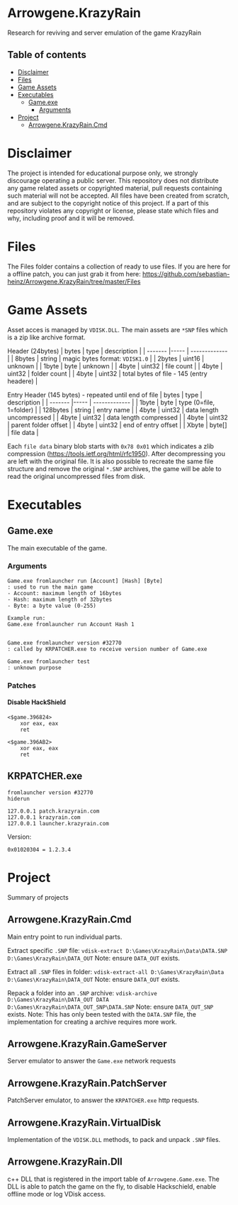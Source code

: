 Arrowgene.KrazyRain
===
Research for reviving and server emulation of the game KrazyRain

## Table of contents
- [Disclaimer](#disclaimer)
- [Files](#files)
- [Game Assets](#game-assets)
- [Executables](#executables)
  - [Game.exe](#gameexe)
    - [Arguments](#arguments)
- [Project](#project)
  - [Arrowgene.KrazyRain.Cmd](#arrowgenekrazyraincmd)
  
Disclaimer
===
The project is intended for educational purpose only, we strongly discourage operating a public server.
This repository does not distribute any game related assets or copyrighted material, 
pull requests containing such material will not be accepted.
All files have been created from scratch, and are subject to the copyright notice of this project.
If a part of this repository violates any copyright or license, please state which files and why,
including proof and it will be removed.


# Files
The Files folder contains a collection of ready to use files.
If you are here for a offline patch, you can just grab it from here:
https://github.com/sebastian-heinz/Arrowgene.KrazyRain/tree/master/Files


# Game Assets
Asset acces is managed by `VDISK.DLL`.
The main assets are `*SNP` files which is a zip like archive format.

Header (24bytes)
| bytes  | type   | description |
| ------- |----- | ------------- |
| 8bytes | string | magic bytes format: `VDISK1.0` |
| 2bytes | uint16 | unknown |
| 1byte  | byte   | unknown |
| 4byte  | uint32 | file count |
| 4byte  | uint32 | folder count |
| 4byte  | uint32 | total bytes of file - 145 (entry headere) |

Entry Header (145 bytes) - repeated until end of file
| bytes  | type   | description |
| ------- |----- | ------------- |
| 1byte  | byte   | type (0=file, 1=folder) |
| 128bytes | string | entry name |
| 4byte  | uint32 | data length uncompressed |
| 4byte  | uint32 | data length compressed |
| 4byte  | uint32 | parent folder offset |
| 4byte  | uint32 | end of entry offset |
| Xbyte  | byte[] | file data |

Each `file data` binary blob starts with `0x78 0x01` which indicates a zlib compression (https://tools.ietf.org/html/rfc1950).
After decompressing you are left with the original file.
It is also possible to recreate the same file structure and remove the original `*.SNP` archives, the game will be able to read the original uncompressed files from disk.


# Executables

## Game.exe
The main executable of the game.

### Arguments
```
Game.exe fromlauncher run [Account] [Hash] [Byte]
: used to run the main game
- Account: maximum length of 16bytes
- Hash: maximum length of 32bytes
- Byte: a byte value (0-255)

Example run: 
Game.exe fromlauncher run Account Hash 1


Game.exe fromlauncher version #32770
: called by KRPATCHER.exe to receive version number of Game.exe

Game.exe fromlauncher test
: unknown purpose
```
### Patches
#### Disable HackShield
```
<$game.396824>
	xor eax, eax
	ret

<$game.396AB2>
	xor eax, eax
	ret
```
## KRPATCHER.exe
```
fromlauncher version #32770
hiderun
```
```
127.0.0.1 patch.krazyrain.com
127.0.0.1 krazyrain.com
127.0.0.1 launcher.krazyrain.com
```


Version:
```
0x01020304 = 1.2.3.4
```

# Project
Summary of projects

## Arrowgene.KrazyRain.Cmd
Main entry point to run individual parts.

Extract specific `.SNP` file:
`
vdisk-extract
D:\Games\KrazyRain\Data\DATA.SNP
D:\Games\KrazyRain\DATA_OUT
`
Note: ensure `DATA_OUT` exists.   

Extract all `.SNP` files in folder:
`
vdisk-extract-all
D:\Games\KrazyRain\Data
D:\Games\KrazyRain\DATA_OUT
`
Note: ensure `DATA_OUT` exists.   

Repack a folder into an `.SNP` archive:
`
vdisk-archive
D:\Games\KrazyRain\DATA_OUT
DATA
D:\Games\KrazyRain\DATA_OUT_SNP\DATA.SNP
`
Note: ensure `DATA_OUT_SNP` exists.
Note: This has only been tested with the `DATA.SNP` file, the implementation for creating a archive requires more work.


## Arrowgene.KrazyRain.GameServer
Server emulator to answer the `Game.exe` network requests

## Arrowgene.KrazyRain.PatchServer
PatchServer emulator, to answer the `KRPATCHER.exe` http requests.

## Arrowgene.KrazyRain.VirtualDisk
Implementation of the `VDISK.DLL` methods, to pack and unpack `.SNP` files.

## Arrowgene.KrazyRain.Dll
c++ DLL that is registered in the import table of `Arrowgene.Game.exe`. The DLL is able to patch the game on the fly, to disable Hackschield, enable offline mode or log VDisk access.

